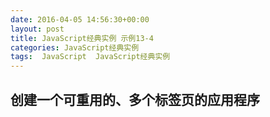 ```yaml
---
date: 2016-04-05 14:56:30+00:00
layout: post
title: JavaScript经典实例 示例13-4
categories: JavaScript经典实例
tags:  JavaScript  JavaScript经典实例
---
```


创建一个可重用的、多个标签页的应用程序
----------------

<html>
    <head>
        <title>Tabbed Pages</title>
        <meta charset="utf-8" />
        <style type="text/css">
            .tabcontainer
            {
                padding: 5px;
                width: 500px;
                margin: 20px;
            }
            
            .tabnavigation ul
            {
                padding: 0;
                margin: 0;
                display: none;
            }
            
            .tabnavigation ul li
            {
                padding: 3px;
                display: inline;
                border: 1px solid #000;
                background-color: #fff;
            }
            
            .tabnavigation ul li:hover
            {
                cursor: pointer;
            }
            
            .tabpages
            {
                position: relative;
                z-index: 2;
                border: 1px solid #000;
                background-color: #fff;
            }
            
            .tabpage
            {
                margin: 0 10px;
            }
            
        </style>
        <script type="text/javascript">
        
            // 为每个容器显示导航
            // 来设置显示
            // 隐藏所有标签，但第一个变迁例外，突出显示第一个标签
            window.onload = function() {
            
                // 针对每个容器
                var containers = document.querySelectorAll('.tabcontainer');
                
                for (var j = 0; j < containers.length; j++) {
                    
                    // 显示并隐藏元素
                    var nav = containers[j].querySelector('.tabnavigation ul'),
                    
                    // 设置当前标签
                        navitem = containers[j].querySelector('.tabnavigation ul li'),
                        ident = navitem.id.split('_')[1],
                        pages = containers[j].querySelectorAll('.tabpage'),
                        tabs = containers[j].querySelectorAll('.tabnavigation ul li');
                    
                    nav.style.display = 'block';
                    navitem.parentNode.setAttribute('data-current', ident);
                    navitem.setAttribute('style', 'background-color: #f00');
                    for (var i = 0; i < pages.length; i++) {
                        pages[i].style.display = 'none';
                    }
                    
                    for (var i = 0; i < tabs.length; i++) {
                        tabs[i].onclick = displayPage;
                    }
                    
                }
                
            }
            
            // 点击标签
            function displayPage() {
                var current = this.parentNode.getAttribute('data-current'),
                    ident = this.id.split('_')[1];
                
                document.getElementById('tabnav_' + current).setAttribute('style', 'background-color: #fff');
                document.getElementById('tabpage_' + current).style.display = 'none';
                this.setAttribute('style', 'background-color: #f00');
                document.getElementById('tabpage_' + ident).style.display = 'block';
                this.parentNode.setAttribute('data-current', ident);
            }
            
        </script>
    </head>
    <body>
        <div class="tabcontainer">
            <div class="tabnavigation">
                <ul>
                    <li id="tabnav_1">Page One</li>
                    <li id="tabnav_2">Page Two</li>
                    <li id="tabnav_3">Page Three</li>
                </ul>
            </div>
            <div class="tabpages">
                <div class="tabpage" id="tabpage_1">
                    <p>page 1</p>
                </div>
                <div class="tabpage" id="tabpage_2">
                    <p>page 2</p>
                </div>
                <div class="tabpage" id="tabpage_3">
                    <p>page 3</p>
                </div>
            </div>
        </div>
        <div class="tabcontainer">
            <div class="tabnavigation">
                <ul>
                    <li id="tabnav_4">Page Two One</li>
                    <li id="tabnav_5">Page Two Two</li>
                </ul>
            </div>
            <div class="tabpages">
                <div class="tabpage" id="tabpage_4">
                    <p>page 4</p>
                </div>
                <div class="tabpage" id="tabpage_5">
                    <p>page 5</p>
                </div>
                <div class="tabpage" id="tabpage_6">
                    <p>page 6</p>
                </div>
            </div>
        </div>
    </body>
</html>

源码如下：

{% highlight yaml %} 
<!DOCTYPE html>
<html>
    <head>
        <title>Tabbed Pages</title>
        <meta charset="utf-8" />
        <style type="text/css">
            .tabcontainer
            {
                padding: 5px;
                width: 500px;
                margin: 20px;
            }
            
            .tabnavigation ul
            {
                padding: 0;
                margin: 0;
                display: none;
            }
            
            .tabnavigation ul li
            {
                padding: 3px;
                display: inline;
                border: 1px solid #000;
                background-color: #fff;
            }
            
            .tabnavigation ul li:hover
            {
                cursor: pointer;
            }
            
            .tabpages
            {
                position: relative;
                z-index: 2;
                border: 1px solid #000;
                background-color: #fff;
            }
            
            .tabpage
            {
                margin: 0 10px;
            }
            
        </style>
        <script type="text/javascript">
        
            // 为每个容器显示导航
            // 来设置显示
            // 隐藏所有标签，但第一个变迁例外，突出显示第一个标签
            window.onload = function() {
            
                // 针对每个容器
                var containers = document.querySelectorAll('.tabcontainer');
                
                for (var j = 0; j < containers.length; j++) {
                    
                    // 显示并隐藏元素
                    var nav = containers[j].querySelector('.tabnavigation ul'),
                    
                    // 设置当前标签
                        navitem = containers[j].querySelector('.tabnavigation ul li'),
                        ident = navitem.id.split('_')[1],
                        pages = containers[j].querySelectorAll('.tabpage'),
                        tabs = containers[j].querySelectorAll('.tabnavigation ul li');
                    
                    nav.style.display = 'block';
                    navitem.parentNode.setAttribute('data-current', ident);
                    navitem.setAttribute('style', 'background-color: #f00');
                    for (var i = 0; i < pages.length; i++) {
                        pages[i].style.display = 'none';
                    }
                    
                    for (var i = 0; i < tabs.length; i++) {
                        tabs[i].onclick = displayPage;
                    }
                    
                }
                
            }
            
            // 点击标签
            function displayPage() {
                var current = this.parentNode.getAttribute('data-current'),
                    ident = this.id.split('_')[1];
                
                document.getElementById('tabnav_' + current).setAttribute('style', 'background-color: #fff');
                document.getElementById('tabpage_' + current).style.display = 'none';
                this.setAttribute('style', 'background-color: #f00');
                document.getElementById('tabpage_' + ident).style.display = 'block';
                this.parentNode.setAttribute('data-current', ident);
            }
            
        </script>
    </head>
    <body>
        <div class="tabcontainer">
            <div class="tabnavigation">
                <ul>
                    <li id="tabnav_1">Page One</li>
                    <li id="tabnav_2">Page Two</li>
                    <li id="tabnav_3">Page Three</li>
                </ul>
            </div>
            <div class="tabpages">
                <div class="tabpage" id="tabpage_1">
                    <p>page 1</p>
                </div>
                <div class="tabpage" id="tabpage_2">
                    <p>page 2</p>
                </div>
                <div class="tabpage" id="tabpage_3">
                    <p>page 3</p>
                </div>
            </div>
        </div>
        <div class="tabcontainer">
            <div class="tabnavigation">
                <ul>
                    <li id="tabnav_4">Page Two One</li>
                    <li id="tabnav_5">Page Two Two</li>
                </ul>
            </div>
            <div class="tabpages">
                <div class="tabpage" id="tabpage_4">
                    <p>page 4</p>
                </div>
                <div class="tabpage" id="tabpage_5">
                    <p>page 5</p>
                </div>
                <div class="tabpage" id="tabpage_6">
                    <p>page 6</p>
                </div>
            </div>
        </div>
    </body>
</html>
{% endhighlight %}
